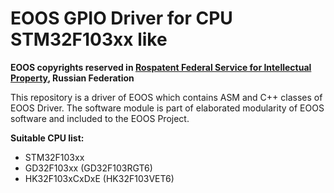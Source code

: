 # EOOS GPIO Driver for CPU STM32F103xx like

**EOOS copyrights reserved in [Rospatent Federal Service for Intellectual Property](https://www1.fips.ru/registers-doc-view/fips_servlet?DB=EVM&DocNumber=2017664105&TypeFile=html), Russian Federation**

This repository is a driver of EOOS which contains ASM and C++ classes of EOOS Driver. 
The software module is part of elaborated modularity of EOOS software and included to the EOOS Project.

**Suitable CPU list:**

- STM32F103xx
- GD32F103xx (GD32F103RGT6)
- HK32F103xCxDxE (HK32F103VET6)
